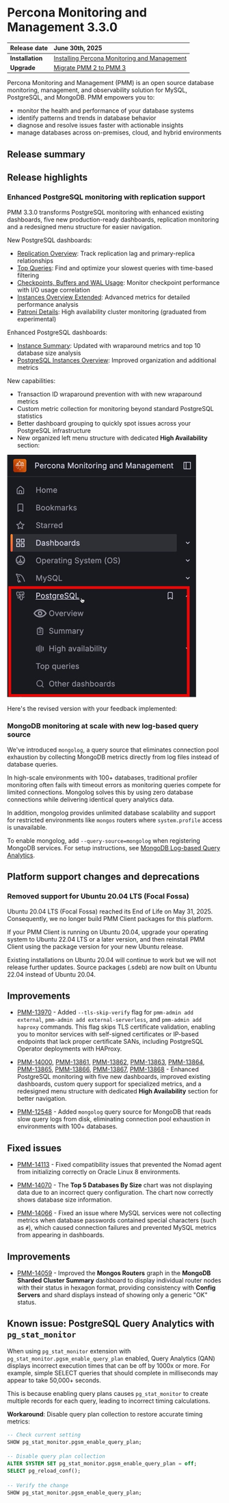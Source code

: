 # Percona Monitoring and Management 3.3.0 

| **Release date** | June 30th, 2025                                                                                  |
| ----------------- | :---------------------------------------------------------------------------------------------- |
| **Installation** | [Installing Percona Monitoring and Management](../quickstart/quickstart.md) |
| **Upgrade**| [Migrate PMM 2 to PMM 3](../pmm-upgrade/migrating_from_pmm_2.md) |

Percona Monitoring and Management (PMM) is an open source database monitoring, management, and observability solution for MySQL, PostgreSQL, and MongoDB. PMM empowers you to: 

- monitor the health and performance of your database systems
- identify patterns and trends in database behavior
- diagnose and resolve issues faster with actionable insights
- manage databases across on-premises, cloud, and hybrid environments

## Release summary
## Release highlights

### Enhanced PostgreSQL monitoring with replication support

PMM 3.3.0 transforms PostgreSQL monitoring with enhanced existing dashboards, five new production-ready dashboards, replication monitoring and a redesigned menu structure for easier navigation.

New PostgreSQL dashboards:

-  [Replication Overview](../reference/dashboards/dashboard-postgresql-replication.md): Track replication lag and primary-replica relationships
-  [Top Queries](../reference/dashboards/dashboard-postgresql-topqueries.md): Find and optimize your slowest queries with time-based filtering
-  [Checkpoints, Buffers and WAL Usage](../reference/dashboards/dashboard-postgresql-checkpoints-buffers-wal-usage.md): Monitor checkpoint performance with I/O usage correlation
-  [Instances Overview Extended](../reference/dashboards/dashboard-postgresql-instances-overview-extended.md): Advanced metrics for detailed performance analysis
-  [Patroni Details](../reference/dashboards/dashboard-postgresql-patroni-details.md): High availability cluster monitoring (graduated from experimental)

Enhanced PostgreSQL dashboards:

- [Instance Summary](../reference/dashboards/dashboard-postgresql-instance-summary.md): Updated with wraparound metrics and top 10 database size analysis
- [PostgreSQL Instances Overview](../reference/dashboards/dashboard-postgresql-instances-overview.md): Improved organization and additional metrics

New capabilities:

- Transaction ID wraparound prevention with with new wraparound metrics
- Custom metric collection for monitoring beyond standard PostgreSQL statistics
- Better dashboard grouping to quickly spot issues across your PostgreSQL infrastructure
- New organized left menu structure with dedicated **High Availability** section:

![!image](../images/PS_menu.jpg)

Here's the revised version with your feedback implemented:

### MongoDB monitoring at scale with new log-based query source

We've introduced `mongolog`, a query source that eliminates connection pool exhaustion by collecting MongoDB metrics directly from log files instead of database queries.

In high-scale environments with 100+ databases, traditional profiler monitoring often fails with timeout errors as monitoring queries compete for limited connections. Mongolog solves this by using zero database connections while delivering identical query analytics data.

In addition, mongolog provides unlimited database scalability and support for restricted environments like `mongos` routers where `system.profile` access is unavailable.

To enable mongolog, add `--query-source=mongolog` when registering MongoDB services. For setup instructions, see [MongoDB Log-based Query Analytics](../use/connecting-databases/mongodb/mongolog.md).


## Platform support changes and deprecations

### Removed support for Ubuntu 20.04 LTS (Focal Fossa) 

Ubuntu 20.04 LTS (Focal Fossa) reached its End of Life on May 31, 2025. Consequently, we no longer build PMM Client packages for this platform. 

If your PMM Client is running on Ubuntu 20.04, upgrade your operating system to Ubuntu 22.04 LTS or a later version, and then reinstall PMM Client using the package version for your new Ubuntu release. 

Existing installations on Ubuntu 20.04 will continue to work but we will not release further updates. Source packages (.sdeb) are now built on Ubuntu 22.04 instead of Ubuntu 20.04. 


## Improvements

- [PMM-13970](https://perconadev.atlassian.net/browse/PMM-13970) - Added `--tls-skip-verify` flag for `pmm-admin add external`, `pmm-admin add external-serverless`, and `pmm-admin add haproxy` commands. This flag skips TLS certificate validation, enabling you to monitor services with self-signed certificates or IP-based endpoints that lack proper certificate SANs, including PostgreSQL Operator deployments with HAProxy.

- [PMM-14000](https://perconadev.atlassian.net/browse/PMM-14000), [PMM-13861](https://perconadev.atlassian.net/browse/PMM-13861), [PMM-13862](https://perconadev.atlassian.net/browse/PMM-13862), [PMM-13863](https://perconadev.atlassian.net/browse/PMM-13863), [PMM-13864](https://perconadev.atlassian.net/browse/PMM-13864), [PMM-13865](https://perconadev.atlassian.net/browse/PMM-13865), [PMM-13866](https://perconadev.atlassian.net/browse/PMM-13866), [PMM-13867](https://perconadev.atlassian.net/browse/PMM-13867), [PMM-13868](https://perconadev.atlassian.net/browse/PMM-13868) - Enhanced PostgreSQL monitoring with five new dashboards, improved existing dashboards, custom query support for specialized metrics, and a redesigned menu structure with dedicated **High Availability** section for better navigation.

- [PMM-12548](https://perconadev.atlassian.net/browse/PMM-12548) - Added `mongolog` query source for MongoDB that reads slow query logs from disk, eliminating connection pool exhaustion in environments with 100+ databases.



## Fixed issues
- [PMM-14113](https://perconadev.atlassian.net/browse/PMM-14113) - Fixed compatibility issues that prevented the Nomad agent from initializing correctly on Oracle Linux 8 environments.

- [PMM-14070](https://perconadev.atlassian.net/browse/PMM-14070) - The **Top 5 Databases By Size** chart was not displaying data due to an incorrect query configuration. The chart now correctly shows database size information.

- [PMM-14066](https://perconadev.atlassian.net/browse/PMM-14066) - Fixed an issue where MySQL services were not collecting metrics when database passwords contained special characters (such as `#`), which caused connection failures and prevented MySQL metrics from appearing in dashboards.





## Improvements

- [PMM-14059](https://perconadev.atlassian.net/browse/PMM-14059) - Improved the **Mongos Routers** graph in the **MongoDB Sharded Cluster Summary** dashboard to display individual router nodes with their status in hexagon format, providing consistency with **Config Servers** and shard displays instead of showing only a generic "OK" status.



## Known issue: PostgreSQL Query Analytics with `pg_stat_monitor`

When using `pg_stat_monitor` extension with `pg_stat_monitor.pgsm_enable_query_plan` enabled, Query Analytics (QAN) displays incorrect execution times that can be off by 1000x or more. For example, simple SELECT queries that should complete in milliseconds may appear to take 50,000+ seconds.

This is because enabling query plans causes `pg_stat_monitor` to create multiple records for each query, leading to incorrect timing calculations.

**Workaround**: Disable query plan collection to restore accurate timing metrics:
```sql
-- Check current setting
SHOW pg_stat_monitor.pgsm_enable_query_plan;

-- Disable query plan collection
ALTER SYSTEM SET pg_stat_monitor.pgsm_enable_query_plan = off;
SELECT pg_reload_conf();

-- Verify the change
SHOW pg_stat_monitor.pgsm_enable_query_plan;
```

